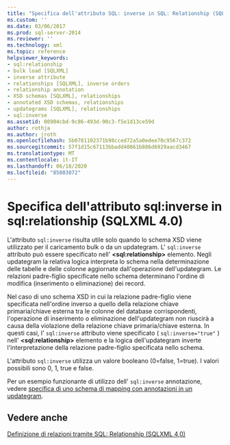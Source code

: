 ```yaml
---
title: "Specifica dell'attributo SQL: inverse in SQL: Relationship (SQLXML 4,0) | Microsoft Docs"
ms.custom: ''
ms.date: 03/06/2017
ms.prod: sql-server-2014
ms.reviewer: ''
ms.technology: xml
ms.topic: reference
helpviewer_keywords:
- sql:relationship
- bulk load [SQLXML]
- inverse attribute
- relationships [SQLXML], inverse orders
- relationship annotation
- XSD schemas [SQLXML], relationships
- annotated XSD schemas, relationships
- updategrams [SQLXML], relationships
- sql:inverse
ms.assetid: 08904cbd-9c86-493d-90c3-f5e1d13ce59d
author: rothja
ms.author: jroth
ms.openlocfilehash: 5b0781102371b98cced72a5a0edee70c9567c372
ms.sourcegitcommit: 57f1d15c67113bbadd40861b886d6929aacd3467
ms.translationtype: MT
ms.contentlocale: it-IT
ms.lasthandoff: 06/18/2020
ms.locfileid: "85003072"
---
```

# <a name="specifying-the-sqlinverse-attribute-on-sqlrelationship-sqlxml-40"></a>Specifica dell'attributo sql:inverse in sql:relationship (SQLXML 4.0)
  L'attributo `sql:inverse` risulta utile solo quando lo schema XSD viene utilizzato per il caricamento bulk o da un updategram. L' `sql:inverse` attributo può essere specificato nell' **\<sql:relationship>** elemento. Negli updategram la relativa logica interpreta lo schema nella determinazione delle tabelle e delle colonne aggiornate dall'operazione dell'updategram. Le relazioni padre-figlio specificate nello schema determinano l'ordine di modifica (inserimento o eliminazione) dei record.  
  
 Nel caso di uno schema XSD in cui la relazione padre-figlio viene specificata nell'ordine inverso a quello della relazione chiave primaria/chiave esterna tra le colonne del database corrispondenti, l'operazione di inserimento o eliminazione dell'updategram non riuscirà a causa della violazione della relazione chiave primaria/chiave esterna. In questi casi, l' `sql:inverse` attributo viene specificato ( `sql:inverse="true"` ) nell' **\<sql:relationship>** elemento e la logica dell'updategram inverte l'interpretazione della relazione padre-figlio specificata nello schema.  
  
 L'attributo `sql:inverse` utilizza un valore booleano (0=false, 1=true). I valori possibili sono 0, 1, true e false.  
  
 Per un esempio funzionante di utilizzo dell' `sql:inverse` annotazione, vedere [specifica di uno schema di mapping con annotazioni in un updategram](../sqlxml-annotated-xsd-schemas-xpath-queries/updategrams/specifying-an-annotated-mapping-schema-in-an-updategram-sqlxml-4-0.md).  
  
## <a name="see-also"></a>Vedere anche  
 [Definizione di relazioni tramite SQL: Relationship &#40;SQLXML 4,0&#41;](specifying-relationships-using-sql-relationship-sqlxml-4-0.md)  
  
  

